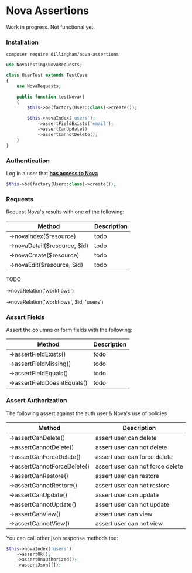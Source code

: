 # Nova Assertions

Work in progress. Not functional yet.

### Installation

```
composer require dillingham/nova-assertions
```
```php
use NovaTesting\NovaRequests;

class UserTest extends TestCase
{
    use NovaRequests;

    public function testNova()
    {
        $this->be(factory(User::class)->create());

        $this->novaIndex('users');
            ->assertFieldExists('email');
            ->assertCanUpdate()
            ->assertCannotDelete();
    }
}
```

### Authentication
Log in a user that **[has access to Nova](https://nova.laravel.com/docs/2.0/installation.html#authorizing-nova)**
```php
$this->be(factory(User::class)->create());
```

### Requests

Request Nova's results with one of the following:

| Method | Description |
| - | - |
| ->novaIndex($resource) | todo |
| ->novaDetail($resource, $id) | todo |
| ->novaCreate($resource) | todo |
| ->novaEdit($resource, $id) | todo |

TODO

->novaRelation('workflows')

->novaRelation('workflows', $id, 'users')

### Assert Fields

Assert the columns or form fields with the following:

| Method | Description |
| - | - |
| ->assertFieldExists() | todo |
| ->assertFieldMissing() | todo |
| ->assertFieldEquals() | todo |
| ->assertFieldDoesntEquals() | todo |

### Assert Authorization

The following assert against the auth user & Nova's use of policies

| Method | Description |
| - | - |
| ->assertCanDelete() | assert user can delete |
| ->assertCannotDelete() | assert user can not delete |
| ->assertCanForceDelete() | assert user can force delete |
| ->assertCannotForceDelete() | assert user can not force delete |
| ->assertCanRestore() | assert user can restore |
| ->assertCannotRestore() | assert user can not restore |
| ->assertCanUpdate() | assert user can update |
| ->assertCannotUpdate() | assert user can not update |
| ->assertCanView() | assert user can view |
| ->assertCannotView() | assert user can not view |

You can call other json response methods too:

```php
$this->novaIndex('users')
    ->assertOk();
    ->assertUnauthorized();
    ->assertJson([]);
```